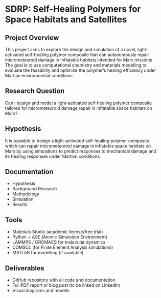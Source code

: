 # SDRP: Self-Healing Polymers for Space Habitats and Satellites

## Project Overview
This project aims to explore the design and simulation of a novel, light-activated self-healing polymer composite that can autonomously repair micrometeoroid damage in inflatable habitats intended for Mars missions. The goal is to use computational chemistry and materials modelling to evaluate the feasibility and optimize the polymer’s healing efficiency under Martian environmental conditions.

## Research Question
Can I design and model a light-activated self-healing polymer composite tailored for micrometeoroid damage repair in inflatable space habitats on Mars?

## Hypothesis
It is possible to design a light-activated self-healing polymer composite which can repair micrometeoroid damage in inflatable space habitats on Mars by using simulations to predict responses to mechanical damage and its healing responses under Martian conditions.

## Documentation
- Hypothesis
- Background Research
- Methodology
- Simulation
- Results

## Tools
- Materials Studio (academic license/free trial)
- Python + ASE (Atomic Simulation Environment)
- LAMMPS / GROMACS for molecular dynamics
- COMSOL (for Finite Element Analysis simulations)
- MATLAB for modelling (if available)

## Deliverables
- GitHub repository with all code and documentation
- Full PDF report or blog post (to be linked on LinkedIn)
- Visual diagrams and models
